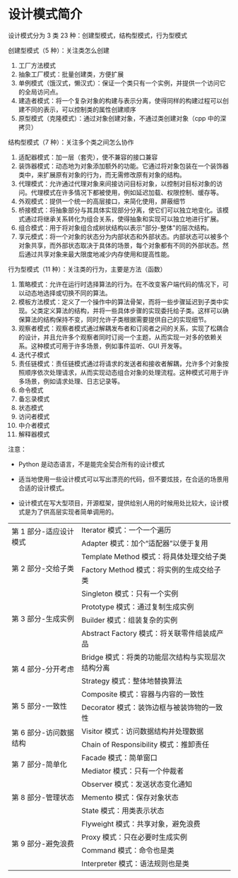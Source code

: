 # 设计模式简介

设计模式分为 3 类 23 种：创建型模式，结构型模式，行为型模式

创建型模式（5 种）：关注类怎么创建

1. 工厂方法模式
2. 抽象工厂模式：批量创建类，方便扩展
3. 单例模式（饿汉式，懒汉式）：保证一个类只有一个实例，并提供一个访问它的全局访问点。
4. 建造者模式：将一个复杂对象的构建与表示分离，使得同样的构建过程可以创建不同的表示，可以控制类的属性创建顺序
5. 原型模式（克隆模式）：通过对象创建对象，不通过类创建对象（cpp 中的深拷贝）

结构型模式（7 种）：关注多个类之间怎么协作

1. 适配器模式：加一层（套壳），使不兼容的接口兼容
2. 装饰器模式：动态地为对象添加额外的功能。它通过将对象包装在一个装饰器类中，来扩展原有对象的行为，而无需修改原有对象的结构。
3. 代理模式：允许通过代理对象来间接访问目标对象，以控制对目标对象的访问。代理模式在许多情况下都被使用，例如延迟加载、权限控制、缓存等。
4. 外观模式：提供一个统一的高层接口，来简化使用，屏蔽细节
5. 桥接模式：将抽象部分与其具体实现部分分离，使它们可以独立地变化。该模式通过将继承关系转化为组合关系，使得抽象和实现可以独立地进行扩展。
6. 组合模式：用于将对象组合成树状结构以表示"部分-整体"的层次结构。
7. 享元模式：将一个对象的状态分为内部状态和外部状态。内部状态可以被多个对象共享，而外部状态取决于具体的场景，每个对象都有不同的外部状态。然后通过共享对象来最大限度地减少内存使用和提高性能。

行为型模式（11 种）：关注类的行为，主要是方法（函数）

1. 策略模式：允许在运行时选择算法的行为。在不改变客户端代码的情况下，可以动态地选择或切换不同的算法。
2. 模板方法模式：定义了一个操作中的算法骨架，而将一些步骤延迟到子类中实现。父类定义算法的结构，并将一些具体步骤的实现委托给子类。这样可以确保算法的结构保持不变，同时允许子类根据需要提供自己的实现细节。
3. 观察者模式：观察者模式通过解耦发布者和订阅者之间的关系，实现了松耦合的设计，并且允许多个观察者同时订阅一个主题，从而实现一对多的依赖关系。这种模式可用于许多场景，例如事件监听、GUI 开发等。
4. 迭代子模式
5. 责任链模式：责任链模式通过将请求的发送者和接收者解耦，允许多个对象按照顺序依次处理请求，从而实现动态组合对象的处理流程。这种模式可用于许多场景，例如请求处理、日志记录等。
6. 命令模式
7. 备忘录模式
8. 状态模式
9. 访问者模式
10. 中介者模式
11. 解释器模式

注意：

- Python 是动态语言，不是能完全契合所有的设计模式

- 适当地使用一些设计模式可以写出漂亮的代码，但不要炫技，在合适的场景用合适的设计模式。

- 设计模式在写大型项目，开源框架，提供给别人用的时候用处比较大，设计模式是为了供高层实现者简单调用的。

<table>
    <!-- 1 -->
    <tr>
        <td rowspan="2">第 1 部分-适应设计模式</td>
        <td>Iterator 模式：一个一个遍历</td>
    </tr>
    <tr>
        <td>Adapter 模式：加个“适配器”以便于复用</td>
    </tr>
    <!-- 2 -->
    <tr>
        <td rowspan="2">第 2 部分-交给子类</td>
        <td>Template Method 模式：将具体处理交给子类</td>
    </tr>
    <tr>
        <td>Factory Method 模式：将实例的生成交给子类</td>
    </tr>
    <!-- 3 -->
    <tr>
        <td rowspan="4">第 3 部分-生成实例</td>
        <td>Singleton 模式：只有一个实例</td>
    </tr>
    <tr>
        <td>Prototype 模式：通过复制生成实例</td>
    </tr>
    <tr>
        <td>Builder 模式：组装复杂的实例</td>
    </tr>
    <tr>
        <td>Abstract Factory 模式：将关联零件组装成产品</td>
    </tr>
    <!-- 4 -->
    <tr>
        <td rowspan="2">第 4 部分-分开考虑</td>
        <td>Bridge 模式：将类的功能层次结构与实现层次结构分离</td>
    </tr>
    <tr>
        <td>Strategy 模式：整体地替换算法</td>
    </tr>
    <!-- 5 -->
    <tr>
        <td rowspan="2">第 5 部分-一致性</td>
        <td>Composite 模式：容器与内容的一致性</td>
    </tr>
    <tr>
        <td>Decorator 模式：装饰边框与被装饰物的一致性</td>
    </tr>
    <!-- 6 -->
    <tr>
        <td rowspan="2">第 6 部分-访问数据结构</td>
        <td>Visitor 模式：访问数据结构并处理数据</td>
    </tr>
    <tr>
        <td>Chain of Responsibility 模式：推卸责任</td>
    </tr>
    <!-- 7 -->
    <tr>
        <td rowspan="2">第 7 部分-简单化</td>
        <td>Facade 模式：简单窗口</td>
    </tr>
    <tr>
        <td>Mediator 模式：只有一个仲裁者</td>
    </tr>
    <!-- 8 -->
    <tr>
        <td rowspan="3">第 8 部分-管理状态</td>
        <td>Observer 模式：发送状态变化通知</td>
    </tr>
    <tr>
        <td>Memento 模式：保存对象状态</td>
    </tr>
    <tr>
        <td>State 模式：用类表示状态</td>
    </tr>
    <!-- 9 -->
    <tr>
        <td rowspan="4">第 9 部分-避免浪费</td>
        <td>Flyweight 模式：共享对象，避免浪费</td>
    </tr>
    <tr>
        <td>Proxy 模式：只在必要时生成实例</td>
    </tr>
    <tr>
        <td>Command 模式：命令也是类</td>
    </tr>
    <tr>
        <td>Interpreter 模式：语法规则也是类</td>
    </tr>
</table>
